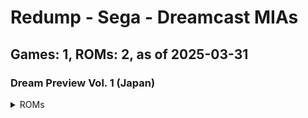 # Redump - Sega - Dreamcast MIAs
## Games: 1, ROMs: 2, as of 2025-03-31

### Dream Preview Vol. 1 (Japan)
<details>
<summary>ROMs</summary>

- Dream Preview Vol. 1 (Japan) (Track 1).bin, CRC: ddf41288
- Dream Preview Vol. 1 (Japan) (Track 3).bin, CRC: 3a1c01de
</details>

